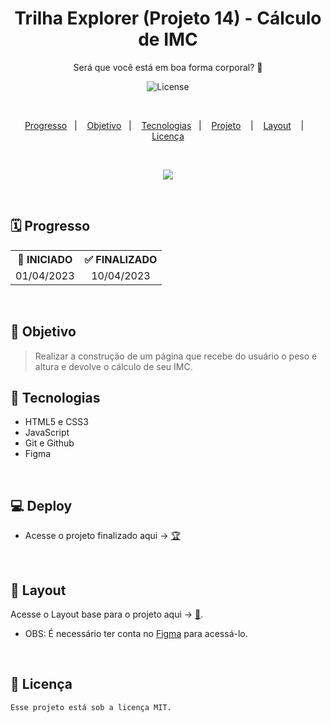 <h1 align="center">Trilha Explorer (Projeto 14) - Cálculo de IMC<br/></h1>

<p align="center">
Será que você está em boa forma corporal? 🤨
</p>

<p align="center">
  <img alt="License" src="https://img.shields.io/static/v1?label=license&message=MIT&color=49AA26&labelColor=000000">
</p>

</br>

<p align="center">
  <a href="#-Progresso">Progresso</a>&nbsp;&nbsp;&nbsp;|&nbsp;&nbsp;&nbsp;
  <a href="#-Objetivo">Objetivo</a>&nbsp;&nbsp;&nbsp;|&nbsp;&nbsp;&nbsp;
  <a href="#-Tecnologias">Tecnologias</a>&nbsp;&nbsp;&nbsp;|&nbsp;&nbsp;&nbsp;
  <a href="#-Projeto">Projeto</a>
  &nbsp;&nbsp;&nbsp;|&nbsp;&nbsp;&nbsp;
  <a href="#-Layout">Layout</a>
  &nbsp;&nbsp;&nbsp;|&nbsp;&nbsp;&nbsp; 
  <a href="#-Licença">Licença</a>
</p>

</br>

<p align = "center">
<img src="https://i.imgur.com/DMytmn3.jpg"/>
</p>

<br>

## 🗓️ Progresso

<div align="center">
  <table>
    <tr align="center">
      <th>🚩 INICIADO</th>
      <th>✅ FINALIZADO</th>
    </tr>
    <tr align="center">
      <td>01/04/2023</td>
      <td>10/04/2023</td>
    </tr>
  </table>
</div>

<br>

## 🎯 Objetivo

> Realizar a construção de um página que recebe do usuário o peso e altura e devolve o cálculo de seu IMC.
> <br>

## 🚀 Tecnologias

- HTML5 e CSS3
- JavaScript
- Git e Github
- Figma

<br>

## 💻 Deploy

<p align="justify">

</p>

- Acesse o projeto finalizado aqui -> [🏆](https://pedro-suassuna.github.io/Projeto14_CalculoDeIMC_Explorer)

<br>

## 🔖 Layout

Acesse o Layout base para o projeto aqui -> [🎨](<https://www.figma.com/file/i7ONIzc6ucl6WYHb9EyH2U/IMC-(Copy)?node-id=6-4&t=JWm7ku0LphWfUKiJ-0>).
<br/>

- OBS: É necessário ter conta no [Figma](https://figma.com) para acessá-lo.

<br>

## 📖 Licença

    Esse projeto está sob a licença MIT.
